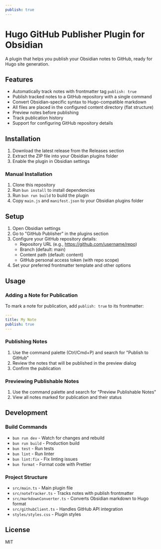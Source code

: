 ```yaml
---
publish: true
---
```


# Hugo GitHub Publisher Plugin for Obsidian

A plugin that helps you publish your Obsidian notes to GitHub, ready for Hugo site generation.

## Features

- Automatically track notes with frontmatter tag `publish: true`
- Publish tracked notes to a GitHub repository with a single command
- Convert Obsidian-specific syntax to Hugo-compatible markdown
- All files are placed in the configured content directory (flat structure)
- Preview notes before publishing
- Track publication history
- Support for configuring GitHub repository details

## Installation

1. Download the latest release from the Releases section
2. Extract the ZIP file into your Obsidian plugins folder
3. Enable the plugin in Obsidian settings

### Manual Installation

1. Clone this repository
2. Run `bun install` to install dependencies
3. Run `bun run build` to build the plugin
4. Copy `main.js` and `manifest.json` to your Obsidian plugins folder

## Setup

1. Open Obsidian settings
2. Go to "GitHub Publisher" in the plugins section
3. Configure your GitHub repository details:
   - Repository URL (e.g., https://github.com/username/repo)
   - Branch (default: main)
   - Content path (default: content)
   - GitHub personal access token (with repo scope)
4. Set your preferred frontmatter template and other options

## Usage

### Adding a Note for Publication

To mark a note for publication, add `publish: true` to its frontmatter:

```yaml
---
title: My Note
publish: true
---
```

### Publishing Notes

1. Use the command palette (Ctrl/Cmd+P) and search for "Publish to GitHub"
2. Review the notes that will be published in the preview dialog
3. Confirm the publication

### Previewing Publishable Notes

1. Use the command palette and search for "Preview Publishable Notes"
2. View all notes marked for publication and their status

## Development

### Build Commands

- `bun run dev` - Watch for changes and rebuild
- `bun run build` - Production build
- `bun test` - Run tests
- `bun lint` - Run linter
- `bun lint:fix` - Fix linting issues
- `bun format` - Format code with Prettier

### Project Structure

- `src/main.ts` - Main plugin file
- `src/noteTracker.ts` - Tracks notes with publish frontmatter
- `src/markdownConverter.ts` - Converts Obsidian markdown to Hugo format
- `src/githubClient.ts` - Handles GitHub API integration
- `styles/styles.css` - Plugin styles

## License

MIT
